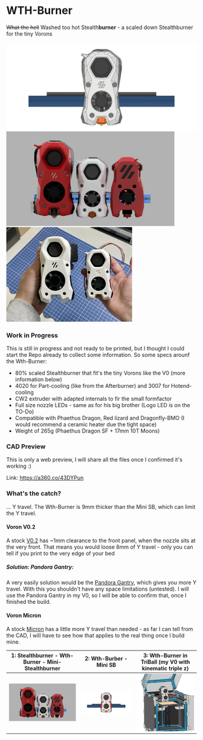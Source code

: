 # WTH-Burner
~~What the hell~~ Washed too hot Stealth**burner** - a scaled down Stealthburner for the tiny Vorons

![](pictures/WTH_Burner.png)
<img src="pictures/Render.PNG" height="250"/> <img src="pictures/print.jpg" height="250"/>

### Work in Progress

This is still in progress and not ready to be printed, but I thought I could start the Repo already to collect some information. So some specs arounf the Wth-Burner:

- 80% scaled Stealthburner that fit's the tiny Vorons like the V0 (more information below)
- 4020 for Part-cooling (like from the Afterburner) and 3007 for Hotend-cooling
- CW2 extruder with adapted internals to fir the small formfactor
- Full size nozzle LEDs - same as for his big brother (Logo LED is on the TO-Do)
- Compatible with Phaethus Dragon, Red lizard and Dragonfly-BMO (I would recommend a ceramic heater due the tight space)
- Weight of 265g (Phaethus Dragon SF + 17mm 10T Moons)  

### CAD Preview

This is only a web preview, I will share all the files once I confirmed it's working :)

Link: https://a360.co/43DYPun


### What's the catch?

... Y travel. The Wth-Burner is 9mm thicker than the Mini SB, which can limit the Y travel.

#### Voron V0.2

A stock [V0.2](https://github.com/VoronDesign/Voron-0) has ~1mm clearance to the front panel, when the nozzle sits at the very front. That means you would loose 8mm of Y travel - only you can tell if you print to the very edge of your bed

##### Solution: Pandora Gantry:

A very easily solution would be the [Pandora Gantry](https://github.com/MasturMynd/Pandora), which gives you more Y travel. With this you shouldn't have any space limitations (untested). I will use the Pandora Gantry in my V0, so I will be able to confirm that, once I finished the build.

#### Voron Micron

A stock [Micron](https://github.com/PrintersForAnts/Micron) has a little more Y travel than needed - as far I can tell from the CAD, I will have to see how that applies to the real thing once I build mine.


1: Stealthburner - Wth-Burner - Mini-Stealthburner |  2: Wth-Burber - Mini SB |  3: Wth-Burner in TriBall (my V0 with kinematic triple z)
:-------------------------:|:-------------------------:|:-------------------------:
![](pictures/Render.PNG)  |  ![](pictures/comp_mini.png)  |  ![](pictures/WTHBurner_TriBall.png)
